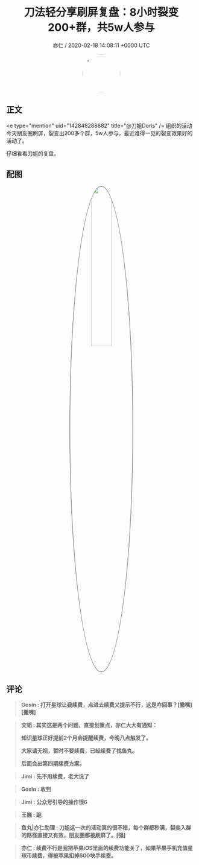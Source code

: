<h1 align="center">刀法轻分享刷屏复盘：8小时裂变200&#43;群，共5w人参与</h1>
<p align="center">
    <a>亦仁 / 2020-02-18 14:08:11 &#43;0000 UTC</a>
</p>

<div align="center">
    <img src="https://images.zsxq.com/Fn3NQqCN8nuGF86yZPXSbEsl0mb3?e=1590940799&amp;token=kIxbL07-8jAj8w1n4s9zv64FuZZNEATmlU_Vm6zD:pfbNc8W3hS0oYG_hyXXh_rHMHuc=" width="100" height="100" style="border:1px solid;border-radius:50%; color:#ffffff"/>
</div>

## 正文

<div>
&lt;e type=&#34;mention&#34; uid=&#34;142848288882&#34; title=&#34;@刀姐Doris&#34; /&gt;  组织的活动今天朋友圈刷屏，裂变出200多个群，5w人参与，最近难得一见的裂变效果好的活动了。

仔细看看刀姐的复盘。
</div>

## 配图
<div class="image" align="center">

<img src="https://images.zsxq.com/FhXEEZOw4WXY3csK-o2MO1Nk1BN7?imageMogr2/auto-orient/thumbnail/800x/format/jpg/blur/1x0/quality/75&amp;e=1590940799&amp;token=kIxbL07-8jAj8w1n4s9zv64FuZZNEATmlU_Vm6zD:6Dp_jxSrRPmpWA1H92PHTrudd-4=" width="33%" height="33%" style="border:1px solid;border-radius:50%; color:#3c3f41"/>

</div>

## 评论

<div align="left">
<div>

<blockquote >
<span> <strong>Gosin : 打开星球让我续费，点进去续费又提示不行，这是咋回事？[撇嘴][撇嘴] </strong></span>
</blockquote>

<blockquote >
<span> <strong>文韬 : 其实这是两个问题，直接划重点，亦仁大大有通知：

知识星球正好提前2个月会提醒续费，今晚八点触发了。

大家请无视，暂时不要续费，已经续费了找鱼丸。

后面会出第四期续费方案。 </strong></span>
</blockquote>

<blockquote >
<span> <strong>Jimi : 先不用续费，老大说了 </strong></span>
</blockquote>

<blockquote >
<span> <strong>Gosin : 收到 </strong></span>
</blockquote>

<blockquote >
<span> <strong>Jimi : 公众号引导的操作很6 </strong></span>
</blockquote>

<blockquote >
<span> <strong>王巍 : 跪 </strong></span>
</blockquote>

<blockquote >
<span> <strong>鱼丸|亦仁助理 : 刀姐这一次的活动真的很不错，每个群都秒满，裂变入群的路径直接又有效，朋友圈都被刷屏了。[强] </strong></span>
</blockquote>

<blockquote >
<span> <strong>亦仁 : 续费不行是我把苹果iOS里面的续费功能关了，如果苹果手机充值星球币续费，得被苹果扣掉600块手续费。 </strong></span>
</blockquote>

</div>
</div>